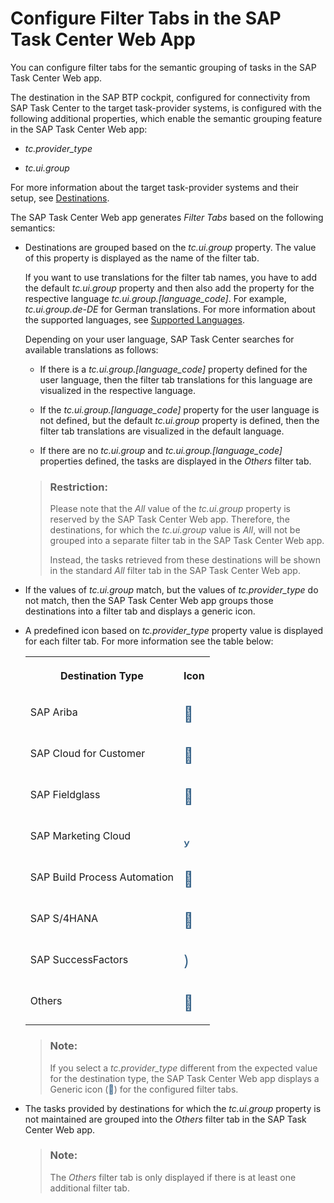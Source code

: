 <!-- loio53157da9e7ed498ea6b30298bf7d5213 -->

<link rel="stylesheet" type="text/css" href="../css/sap-icons.css"/>

# Configure Filter Tabs in the SAP Task Center Web App

You can configure filter tabs for the semantic grouping of tasks in the SAP Task Center Web app.

The destination in the SAP BTP cockpit, configured for connectivity from SAP Task Center to the target task-provider systems, is configured with the following additional properties, which enable the semantic grouping feature in the SAP Task Center Web app:

-   *tc.provider\_type*

-   *tc.ui.group*


For more information about the target task-provider systems and their setup, see [Destinations](destinations-3470733.md).

The SAP Task Center Web app generates *Filter Tabs* based on the following semantics:

-   Destinations are grouped based on the *tc.ui.group* property. The value of this property is displayed as the name of the filter tab.

    If you want to use translations for the filter tab names, you have to add the default *tc.ui.group* property and then also add the property for the respective language *tc.ui.group.\[language\_code\]*. For example, *tc.ui.group.de-DE* for German translations. For more information about the supported languages, see [Supported Languages](../10-what-is/supported-languages-c66c693.md).

    Depending on your user language, SAP Task Center searches for available translations as follows:

    -   If there is a *tc.ui.group.\[language\_code\]* property defined for the user language, then the filter tab translations for this language are visualized in the respective language.

    -   If the *tc.ui.group.\[language\_code\]* property for the user language is not defined, but the default *tc.ui.group* property is defined, then the filter tab translations are visualized in the default language.

    -   If there are no *tc.ui.group* and *tc.ui.group.\[language\_code\]* properties defined, the tasks are displayed in the *Others* filter tab.


    > ### Restriction:  
    > Please note that the *All* value of the *tc.ui.group* property is reserved by the SAP Task Center Web app. Therefore, the destinations, for which the *tc.ui.group* value is *All*, will not be grouped into a separate filter tab in the SAP Task Center Web app.
    > 
    > Instead, the tasks retrieved from these destinations will be shown in the standard *All* filter tab in the SAP Task Center Web app.

-   If the values of *tc.ui.group* match, but the values of *tc.provider\_type* do not match, then the SAP Task Center Web app groups those destinations into a filter tab and displays a generic icon.

-   A predefined icon based on *tc.provider\_type* property value is displayed for each filter tab. For more information see the table below:


    <table>
    <tr>
    <th valign="top">

    Destination Type


    
    </th>
    <th valign="top">

    Icon


    
    </th>
    </tr>
    <tr>
    <td valign="top">

    SAP Ariba


    
    </td>
    <td valign="top">

    <span style="font-size:24px;line-height: 28px;"><span style="color:#346187;"><span class="SAP-icons"></span></span></span>


    
    </td>
    </tr>
    <tr>
    <td valign="top">

    SAP Cloud for Customer


    
    </td>
    <td valign="top">

    <span style="font-size:24px;line-height: 28px;"><span style="color:#346187;"><span class="SAP-icons"></span></span></span>


    
    </td>
    </tr>
    <tr>
    <td valign="top">

    SAP Fieldglass


    
    </td>
    <td valign="top">

    <span style="font-size:24px;line-height: 28px;"><span style="color:#346187;"><span class="SAP-icons"></span></span></span>


    
    </td>
    </tr>
    <tr>
    <td valign="top">

    SAP Marketing Cloud


    
    </td>
    <td valign="top">

    <span style="font-size:24px;line-height: 28px;"><span style="color:#346187;"><span class="SAP-icons"></span></span></span>


    
    </td>
    </tr>
    <tr>
    <td valign="top">

    SAP Build Process Automation


    
    </td>
    <td valign="top">

    <span style="font-size:24px;line-height: 28px;"><span style="color:#346187;"><span class="SAP-icons"></span></span></span>


    
    </td>
    </tr>
    <tr>
    <td valign="top">

    SAP S/4HANA


    
    </td>
    <td valign="top">

    <span style="font-size:24px;line-height: 28px;"><span style="color:#346187;"><span class="SAP-icons"></span></span></span>


    
    </td>
    </tr>
    <tr>
    <td valign="top">

    SAP SuccessFactors


    
    </td>
    <td valign="top">

    <span style="font-size:24px;line-height: 28px;"><span style="color:#346187;"><span class="SAP-icons"></span></span></span>


    
    </td>
    </tr>
    <tr>
    <td valign="top">

    Others


    
    </td>
    <td valign="top">

    <span style="font-size:24px;line-height: 28px;"><span style="color:#346187;"><span class="SAP-icons"></span></span></span>


    
    </td>
    </tr>
    </table>
    
    > ### Note:  
    > If you select a *tc.provider\_type* different from the expected value for the destination type, the SAP Task Center Web app displays a Generic icon \(<span style="color:#346187;"><span class="SAP-icons"></span></span>\) for the configured filter tabs.

-   The tasks provided by destinations for which the *tc.ui.group* property is not maintained are grouped into the *Others* filter tab in the SAP Task Center Web app.

    > ### Note:  
    > The *Others* filter tab is only displayed if there is at least one additional filter tab.


